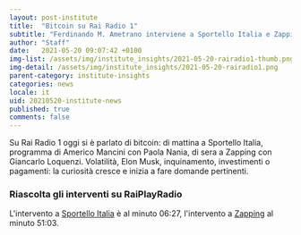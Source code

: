 ```yaml
---
layout: post-institute
title:  "Bitcoin su Rai Radio 1"
subtitle: "Ferdinando M. Ametrano interviene a Sportello Italia e Zapping"
author: "Staff"
date:   2021-05-20 09:07:42 +0100
img-list: /assets/img/institute_insights/2021-05-20-rairadio1-thumb.png
img-detail: /assets/img/institute_insights/2021-05-20-rairadio1.png
parent-category: institute-insights
categories: news
locale: it
uid: 20210520-institute-news
published: true
comments: false
---
```


Su Rai Radio 1 oggi si è parlato di bitcoin:
di mattina a Sportello Italia, programma di Americo Mancini con Paola Nania,
di sera a Zapping con Giancarlo Loquenzi.
Volatilità, Elon Musk, inquinamento, investimenti o pagamenti: la curiosità cresce
e inizia a fare domande pertinenti.

### Riascolta gli interventi su RaiPlayRadio

L'intervento a [Sportello Italia](https://www.raiplayradio.it/audio/2021/05/SPORTELLO-ITALIA-7f3a3e55-44cb-4e87-8b2b-fe6f2812c28a.html) è al minuto 06:27,
l'intervento a [Zapping](https://www.raiplayradio.it/audio/2021/05/ZAPPING-70d1616c-9166-4d98-acb5-28573d85a22f.html) al minuto 51:03.
